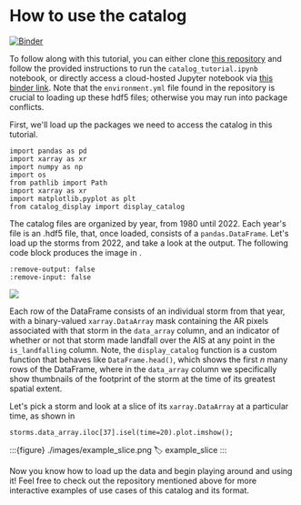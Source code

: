 # How to use the catalog

[![Binder](https://mybinder.org/badge_logo.svg)](https://mybinder.org/v2/gh/jbbutler/ar-catalog-demo/HEAD?urlpath=%2Fdoc%2Ftree%2F%2Fnotebook_files%2Fcatalog_tutorial.ipynb)

To follow along with this tutorial, you can either clone [this repository](https://github.com/jbbutler/AR-Catalog-Tutorial) and follow the provided instructions to run the `catalog_tutorial.ipynb` notebook, or directly access a cloud-hosted Jupyter notebook via [this binder link](https://mybinder.org/v2/gh/jbbutler/ar-catalog-demo/HEAD?urlpath=%2Fdoc%2Ftree%2F%2Fnotebook_files%2Fcatalog_tutorial.ipynb). Note that the `environment.yml` file found in the repository is crucial to loading up these hdf5 files; otherwise you may run into package conflicts.

First, we'll load up the packages we need to access the catalog in this tutorial.

```{code} python
import pandas as pd
import xarray as xr
import numpy as np
import os
from pathlib import Path
import xarray as xr
import matplotlib.pyplot as plt
from catalog_display import display_catalog
```
The catalog files are organized by year, from 1980 until 2022. Each year's file is an .hdf5 file, that, once loaded, consists of a `pandas.DataFrame`. Let's load up the storms from 2022, and take a look at the output. The following code block produces the image in [](#storm_df_example).

```{embed} #tbl:catalog_ex
:remove-output: false
:remove-input: false
```

![](#tbl:catalog_ex)

Each row of the DataFrame consists of an individual storm from that year, with a binary-valued `xarray.DataArray` mask containing the AR pixels associated with that storm in the `data_array` column, and an indicator of whether or not that storm made landfall over the AIS at any point in the `is_landfalling` column. Note, the `display_catalog` function is a custom function that behaves like `DataFrame.head()`, which shows the first $n$ many rows of the DataFrame, where in the `data_array` column we specifically show thumbnails of the footprint of the storm at the time of its greatest spatial extent.

Let's pick a storm and look at a slice of its `xarray.DataArray` at a particular time, as shown in [](#example_slice)

```{code} python
storms.data_array.iloc[37].isel(time=20).plot.imshow();
```
:::{figure} ./images/example_slice.png
:label: example_slice
:::

Now you know how to load up the data and begin playing around and using it! Feel free to check out the repository mentioned above for more interactive examples of use cases of this catalog and its format.
